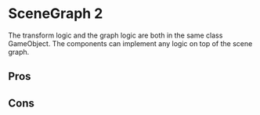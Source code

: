 ﻿#  SceneGraph 2

The transform logic and the graph logic are both in the same class GameObject.
The components can implement any logic on top of the scene graph.

## Pros

## Cons

